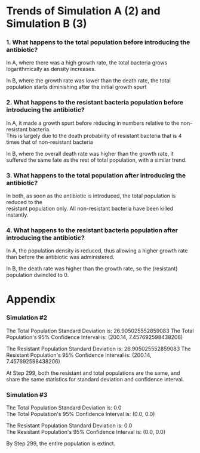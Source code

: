 # Trends of Simulation A (2) and Simulation B (3)
### 1. What happens to the total population before introducing the antibiotic?
In A, where there was a high growth rate, the total bacteria grows logarithmically as density increases.

In B, where the growth rate was lower than the death rate, the total population starts diminishing after the initial growth spurt

### 2. What happens to the resistant bacteria population before introducing the antibiotic?
In A, it made a growth spurt before reducing in numbers relative to the non-resistant bacteria.  
This is largely due to the death probability of resistant bacteria that is 4 times that of non-resistant bacteria

In B, where the overall death rate was higher than the growth rate, it suffered the same fate as the rest of total population, with a similar trend.

### 3. What happens to the total population after introducing the antibiotic?
In both, as soon as the antibiotic is introduced, the total population is reduced to the  
resistant population only. All non-resistant bacteria have been killed instantly.

### 4. What happens to the resistant bacteria population after introducing the antibiotic?
In A, the population density is reduced, thus allowing a higher growth rate than before the antibiotic was administered.

In B, the death rate was higher than the growth rate, so the (resistant) population dwindled to 0.




# Appendix


### Simulation #2
The Total Population Standard Deviation is:  26.905025552859083
The Total Population's 95% Confidence Interval is:  (200.14, 7.457692598438206)

The Resistant Population Standard Deviation is:  26.905025552859083
The Resistant Population's 95% Confidence Interval is:  (200.14, 7.457692598438206)

At Step 299, both the resistant and total populations are the same, and share the same statistics for standard deviation and confidence interval.

### Simulation #3
The Total Population Standard Deviation is:  0.0  
The Total Population's 95% Confidence Interval is:  (0.0, 0.0)

The Resistant Population Standard Deviation is:  0.0  
The Resistant Population's 95% Confidence Interval is:  (0.0, 0.0)

By Step 299, the entire population is extinct.